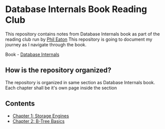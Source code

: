 # Database Internals Book Reading Club
This repository contains notes from Database Internals book as part of the reading club run by [Phil Eaton](https://www.linkedin.com/in/eatonphil/) 
This repository is going to document my journey as I navigate through the book.

Book - [Database Internals](https://www.amazon.com/Database-Internals-Deep-Distributed-Systems/dp/1492040347/ref=sr_1_1?crid=8TQNHI077ZWV&keywords=database+internals&qid=1699291621&sprefix=Database%2Caps%2C216&sr=8-10)

## How is the repository organized?

The repository is organized in same section as Database Internals book.
Each chapter shall be it's own page inside the section


## Contents
- [Chapter 1: Storage Engines](Week1-StorageEngines/README.md)
- [Chapter 2: B-Tree Basics](ch2-BTree-Basics/README.md)

